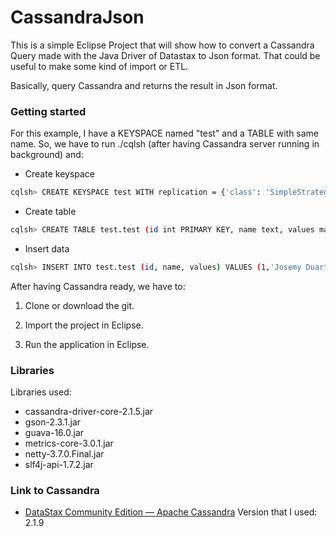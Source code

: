 # CassandraJson

This is a simple Eclipse Project that will show how to convert a Cassandra Query made with the Java Driver of Datastax to Json format. That could be useful to make some kind of import or ETL. 

Basically, query Cassandra and returns the result in Json format.

### Getting started
For this example, I have a KEYSPACE named "test" and a TABLE with same name. So, we have to run ./cqlsh (after having Cassandra server running in background) and:

* Create keyspace
```sh
cqlsh> CREATE KEYSPACE test WITH replication = {'class': 'SimpleStrategy', 'replication_factor': 1};
```
* Create table
```sh
cqlsh> CREATE TABLE test.test (id int PRIMARY KEY, name text, values map<text,text>);
```
* Insert data
```sh
cqlsh> INSERT INTO test.test (id, name, values) VALUES (1,'Josemy Duarte',{'J':'D'});
```
After having Cassandra ready, we have to:

1. Clone or download the git.

2. Import the project in Eclipse.

3. Run the application in Eclipse.

### Libraries
Libraries used:
* cassandra-driver-core-2.1.5.jar
* gson-2.3.1.jar
* guava-16.0.jar
* metrics-core-3.0.1.jar
* netty-3.7.0.Final.jar
* slf4j-api-1.7.2.jar

### Link to Cassandra
- [DataStax Community Edition — Apache Cassandra](http://www.planetcassandra.org/cassandra/) Version that I used: 2.1.9

